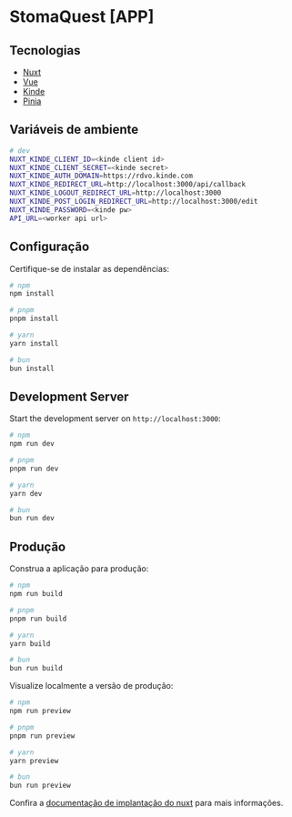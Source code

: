 # StomaQuest [APP]

## Tecnologias

- [Nuxt](https://nuxt.com/)
- [Vue](https://vuejs.org/)
- [Kinde](https://kinde.com/)
- [Pinia](https://pinia.vuejs.org/)

## Variáveis de ambiente

```bash
# dev
NUXT_KINDE_CLIENT_ID=<kinde client id>
NUXT_KINDE_CLIENT_SECRET=<kinde secret>
NUXT_KINDE_AUTH_DOMAIN=https://rdvo.kinde.com
NUXT_KINDE_REDIRECT_URL=http://localhost:3000/api/callback
NUXT_KINDE_LOGOUT_REDIRECT_URL=http://localhost:3000
NUXT_KINDE_POST_LOGIN_REDIRECT_URL=http://localhost:3000/edit
NUXT_KINDE_PASSWORD=<kinde pw>
API_URL=<worker api url>
```

## Configuração

Certifique-se de instalar as dependências:

```bash
# npm
npm install

# pnpm
pnpm install

# yarn
yarn install

# bun
bun install
```

## Development Server

Start the development server on `http://localhost:3000`:

```bash
# npm
npm run dev

# pnpm
pnpm run dev

# yarn
yarn dev

# bun
bun run dev
```

## Produção

Construa a aplicação para produção:

```bash
# npm
npm run build

# pnpm
pnpm run build

# yarn
yarn build

# bun
bun run build
```

Visualize localmente a versão de produção:

```bash
# npm
npm run preview

# pnpm
pnpm run preview

# yarn
yarn preview

# bun
bun run preview
```

Confira a [documentação de implantação do nuxt](https://nuxt.com/docs/getting-started/deployment) para mais informações.

